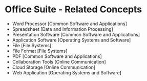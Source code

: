 # Office Suite - Related Concepts

- Word Processor [Common Software and Applications]
- Spreadsheet [Data and Information Processing]
- Presentation Software [Common Software and Applications]
- Application Software [Operating Systems and Software]
- File [File Systems]
- File Format [File Systems]
- PDF [Common Software and Applications]
- Collaboration Tools [Online Communication]
- Cloud Storage [Online Communication]
- Web Application [Operating Systems and Software]
